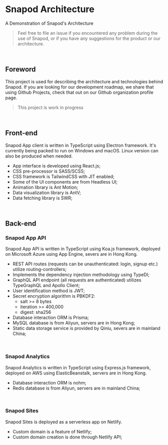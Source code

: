 # Snapod Architecture
A Demonstration of Snapod's Architecture

> Feel free to file an issue if you encountered any problem during the use of Snapod, or if you have any suggestions for the product or our architecture.

<br/>


## Foreword
This project is used for describing the architecture and technologies behind Snapod. If you are looking for our development roadmap, we share that using Github Projects, check that out on our Github organization profile page.

> This project is work in progress

<br/>

## Front-end
Snapod App client is written in TypeScript using Electron framework. It's currently being packed to run on Windows and macOS. Linux version can also be produced when needed.

+ App interface is developed using React.js;
+ CSS pre-processor is SASS/SCSS;
+ CSS framework is TailwindCSS with JIT enabled;
+ Some of the UI components are from Headless UI;
+ Animation library is Ant Motion;
+ Data visualization library is AntV;
+ Data fetching library is SWR;

<br/>

## Back-end
### Snapod App API
Snapod App API is written in TypeScript using Koa.js framework, deployed on Microsoft Azure using App Engine, severs are in Hong Kong.
+ REST API routes (requests can be unauthenticated: login, signup etc.) utilize routing-controllers;
+ Implements the dependency injection methodology using TypeDI;
+ GraphQL API endpoint (all requests are authenticated) utilizes TypeGraphQL and Apollo Client;
+ User identification method is JWT;
+ Secret encryption algorithm is PBKDF2:
  - salt >= 8 bytes
  - iteration >= 400,000
  - digest: sha256
+ Database interaction ORM is Prisma;
+ MySQL database is from Aliyun, servers are in Hong Kong;
+ Static data storage service is provided by Qiniu, severs are in mainland China;

<br/>

### Snapod Analytics
Snapod Analytics is written in TypeScript using Express.js framework, deployed on AWS using ElasticBeanstalk, servers are in Hong Kong.
+ Database interaction ORM is nohm;
+ Redis database is from Aliyun, servers are in mainland China;

<br/>

### Snapod Sites
Snapod Sites is deployed as a serverless app on Netlify.
+ Custom domain is a feature of Netlify;
+ Custom domain creation is done through Netlify API;
